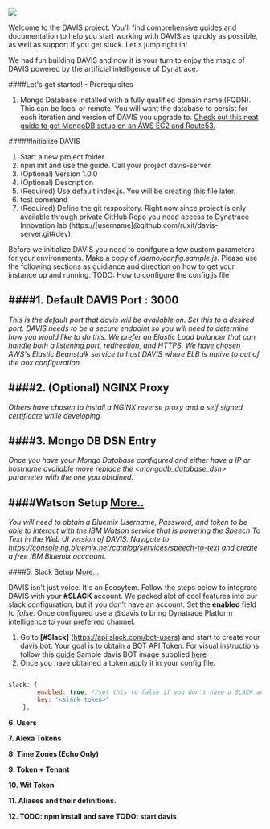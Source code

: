 
![](https://s3.amazonaws.com/davis-project/dynatrace-davis-logo.png)

Welcome to the DAVIS project. You'll find comprehensive guides and documentation to help you start working with DAVIS as quickly as possible, as well as support if you get stuck. Let's jump right in!

We had fun building DAVIS and now it is your turn to enjoy the magic of DAVIS powered by the artificial intelligence of Dynatrace.

####Let's get started! - Prerequisites

1. Mongo Database installed with a fully qualified domain name (FQDN). This can be local or remote. You will want the database to persist for each iteration and version of DAVIS you upgrade to. [Check out this neat guide to get MongoDB setup on an AWS EC2 and Route53.](https://github.com/ruxit/davis-server/blob/master/setup/Create%20Mongo%20DB%20Instance.md)

#####Initialize DAVIS

1. Start a new project folder.
2. npm init and use the guide. Call your project davis-server.
3. (Optional) Version 1.0.0
4. (Optional) Description
5. (Required) Use default index.js. You will be creating this file later.
6. test command
7. (Required) Define the git respository. Right now since project is only 	available through private GitHub Repo you need access to Dynatrace 	Innovation lab (https://[username]@github.com/ruxit/davis-server.git#dev).


Before we initialize DAVIS you need to conifgure a few custom parameters for your environments. Make a copy of */demo/config.sample.js*. Please use the following sections as guidiance and direction on how to get your instance up and running.
TODO: How to configure the config.js file

####1. Default DAVIS Port : 3000
---

*This is the default port that davis will be available on. Set this to a desired port. DAVIS needs to be a secure endpoint so you will need to determine how you would like to do this. We prefer an Elastic Load balancer that can handle both a listening port, redirection, and HTTPS. We have chosen AWS's Elastic Beanstalk service to host DAVIS where ELB is native to out of the box configuration.*


####2. (Optional) NGINX Proxy
---

*Others have chosen to install a NGINX reverse proxy and a self signed certificate while developing*

####3. Mongo DB DSN Entry
---

*Once you have your Mongo Database configured and either have a IP or hostname available move replace the <mongodb_database_dsn> parameter with the one you obtained.*

####Watson Setup [More..](https://localpath/setup/Watson.md)
---

*You will need to obtain a Bluemix Username, Password, and token to be able to interact with the IBM Watson service that is powering the Speech To Text in the Web UI version of DAVIS. Navigate to https://console.ng.bluemix.net/catalog/services/speech-to-text and create a free IBM Bluemix acccount.*

####5. Slack Setup [More...](https://localpath/setup/Slack.md)

DAVIS isn't just voice. It's an Ecosytem. Follow the steps below to integrate DAVIS with your **#SLACK** account. We packed alot of cool features into our slack configuration, but if you don't have an account. Set the **enabled** field to *false*. Once configured use a @davis to bring Dynatrace Platform intelligence to your preferred channel.

1. Go to **[#Slack]** (https://api.slack.com/bot-users) and start to create 	your davis bot. 	Your goal is to obtain a BOT API Token. For visual 	instructions follow this [guide](https://localpath/slack-bot-guide.md) Sample davis BOT image supplied [here](https://localpath/slack-bot-guide-logo.png)
2. Once you have obtained a token apply it in your config file.

````javascript

slack: {
        enabled: true, //set this to false if you don't have a SLACK account.
        key: '<slack_token>'
    },
````

**6. Users**



**7. Alexa Tokens**

**8. Time Zones (Echo Only)**

**9. Token + Tenant**

**10. Wit Token**

**11. Aliases and their definitions.**

**12. TODO: npm install and save TODO: start davis**

